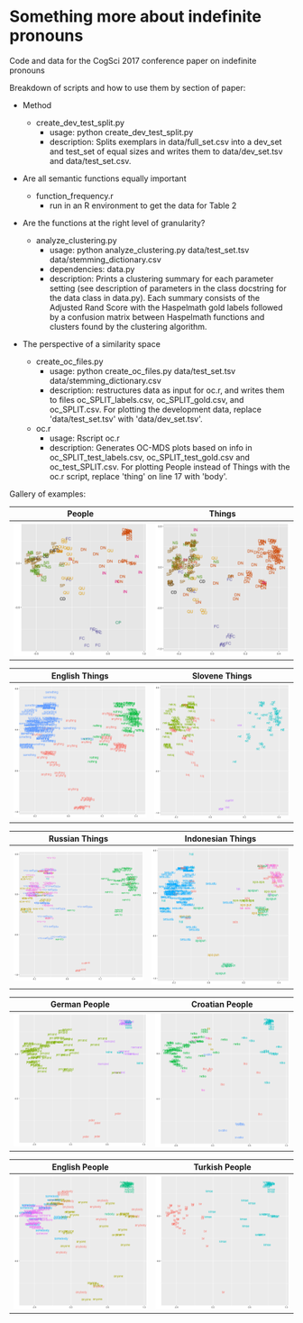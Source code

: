 # Something more about indefinite pronouns
Code and data for the CogSci 2017 conference paper on indefinite pronouns

Breakdown of scripts and how to use them by section of paper:

* Method
	- create_dev_test_split.py
		- usage: python create_dev_test_split.py
		- description: Splits exemplars in data/full_set.csv into a dev_set and test_set of equal sizes and writes them to data/dev_set.tsv and data/test_set.csv.
		
* Are all semantic functions equally important
	- function_frequency.r
		- run in an R environment to get the data for Table 2

* Are the functions at the right level of granularity?
	- analyze_clustering.py
		- usage: python analyze_clustering.py data/test_set.tsv data/stemming_dictionary.csv
		- dependencies: data.py
		- description: Prints a clustering summary for each parameter setting (see description of parameters in the class docstring for the data class in data.py). Each summary consists of the Adjusted Rand Score with the Haspelmath gold labels followed by a confusion matrix between Haspelmath functions and clusters found by the clustering algorithm.

* The perspective of a similarity space
	- create_oc_files.py
		- usage: python create_oc_files.py data/test_set.tsv data/stemming_dictionary.csv
		- description: restructures data as input for oc.r, and writes them to files oc_SPLIT_labels.csv, oc_SPLIT_gold.csv, and oc_SPLIT.csv. For plotting the development data, replace 'data/test_set.tsv' with 'data/dev_set.tsv'. 
	- oc.r
		- usage: Rscript oc.r
		- description: Generates OC-MDS plots based on info in oc_SPLIT_test_labels.csv, oc_SPLIT_test_gold.csv and oc_test_SPLIT.csv. For plotting People instead of Things with the oc.r script, replace 'thing' on line 17 with 'body'.
	
Gallery of examples:

People                                                 |  Things
:-----------------------------------------------------:|:------------------------------------------------------:
![](/plots/onto=body_dim=2_oc_SPLIT_test_annotations.png)  |  ![](/plots/onto=thing_dim=2_oc_SPLIT_test_annotations.png)

English Things                                        |  Slovene Things
:---------------------------------------------:|:---------------------------------------------:
![](/plots/onto=thing_dim=2_oc_SPLIT_test_en.png)  |  ![](/plots/onto=thing_dim=2_oc_SPLIT_test_sl.png)

Russian Things                                        |  Indonesian Things
:---------------------------------------------:|:---------------------------------------------:
![](/plots/onto=thing_dim=2_oc_SPLIT_test_ru.png)  |  ![](/plots/onto=thing_dim=2_oc_SPLIT_test_id.png)

German People                                        |  Croatian People
:---------------------------------------------:|:---------------------------------------------:
![](/plots/onto=body_dim=2_oc_SPLIT_test_de.png)  |  ![](/plots/onto=body_dim=2_oc_SPLIT_test_hr.png)

English People                                        |  Turkish People
:---------------------------------------------:|:---------------------------------------------:
![](/plots/onto=body_dim=2_oc_SPLIT_test_en.png)  |  ![](/plots/onto=body_dim=2_oc_SPLIT_test_tr.png)

	
